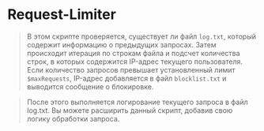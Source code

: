 # Request-Limiter
> В этом скрипте проверяется, существует ли файл `log.txt`, который содержит информацию о предыдущих запросах. Затем происходит итерация по строкам файла и подсчет количества строк, в которых содержится IP-адрес текущего пользователя. Если количество запросов превышает установленный лимит `$maxRequests`, IP-адрес добавляется в файл `blocklist.txt` и выводится сообщение о блокировке.

> После этого выполняется логирование текущего запроса в файл log.txt. Вы можете расширить данный скрипт, добавив свою логику обработки запроса.
